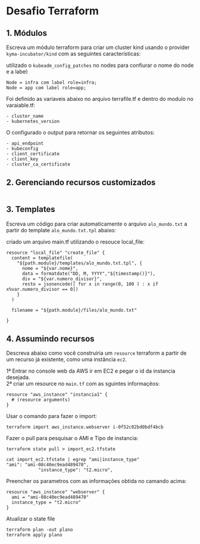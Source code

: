 # Desafio Terraform

## 1. Módulos

Escreva um módulo terraform para criar um cluster kind usando o provider `kyma-incubator/kind` com as seguintes características:

utilizado o `kubeadm_config_patches` no nodes para confiurar o nome do node e a label:

```
Node = infra com label role=infra;
Node = app com label role=app;
```

Foi definido as variaveis abaixo no arquivo terrafile.tf e dentro do modulo no varaiable.tf:
```
- cluster_name
- kubernetes_version
```

O configurado o output para retornar os seguintes atributos:
```
- api_endpoint
- kubeconfig
- client_certificate
- client_key
- cluster_ca_certificate
```

## 2. Gerenciando recursos customizados

```
```

## 3. Templates

Escreva um código para criar automaticamente o arquivo `alo_mundo.txt` a partir do template `alo_mundo.txt.tpl` abaixo:

criado um arquivo main.tf utilizando o resouce local_file:
```
resource "local_file" "create_file" {
  content = templatefile( 
    "${path.module}/templates/alo_mundo.txt.tpl", { 
      nome = "${var.nome}",
      data = formatdate("DD, M, YYYY","${timestamp()}"), 
      div = "${var.numero_divisor}",
      resto = jsonencode([ for x in range(0, 100 ) : x if x%var.numero_divisor == 0])
    } 
  )  

  filename = "${path.module}/files/alo_mundo.txt"
  
}

```

## 4. Assumindo recursos

Descreva abaixo como você construiria um `resource` terraform a partir de um recurso já existente, como uma instância `ec2`.

1ª Entrar no console web da AWS ir em EC2 e pegar o id da instancia desejada.<br />
2ª criar um resource no `main.tf` com as sguintes informaçẽos:

``` 
resource "aws_instance" "instancia1" {
  # (resource arguments)
}
```

Usar o comando para fazer o import:

```
terraform import aws_instance.webserver i-0f52c02bd0bdf4bcb
```

Fazer o pull para pesquisar o AMI e Tipo de instancia:

```
terraform state pull > import_ec2.tfstate

cat import_ec2.tfstate | egrep "ami|instance_type"
"ami": "ami-08c40ec9ead489470",
            "instance_type": "t2.micro",
```

Preencher os parametros com as informações obtida no camando acima:

```
resource "aws_instance" "webserver" {
  ami = "ami-08c40ec9ead489470"
  instance_type = "t2.micro"
}

```
Atualizar o state file
```
terraform plan -out plano
terraform apply plano 
```
